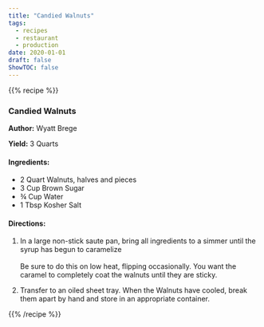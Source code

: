 ```yaml
---
title: "Candied Walnuts"
tags:
  - recipes
  - restaurant
  - production
date: 2020-01-01 
draft: false
ShowTOC: false
---
```


{{% recipe %}}

### Candied Walnuts

**Author:** Wyatt Brege

**Yield:** 3 Quarts 

#### Ingredients:

- 2 Quart Walnuts, halves and pieces
- 3 Cup Brown Sugar
- ¾ Cup Water
- 1 Tbsp Kosher Salt

#### Directions:

1.  In a large non-stick saute pan, bring all ingredients to a simmer
    until the syrup has begun to caramelize\
    \
    Be sure to do this on low heat, flipping occasionally. You want the
    caramel to completely coat the walnuts until they are sticky.

2.  Transfer to an oiled sheet tray. When the Walnuts have cooled, break
    them apart by hand and store in an appropriate container.



{{% /recipe %}}
